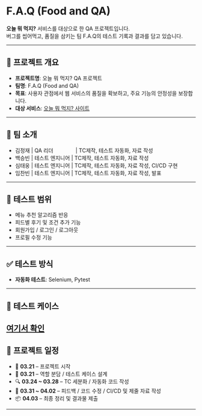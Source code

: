 # F.A.Q (Food and QA)

**오늘 뭐 먹지?** 서비스를 대상으로 한 QA 프로젝트입니다.  
버그를 씹어먹고, 품질을 삼키는 팀 F.A.Q의 테스트 기록과 결과를 담고 있습니다.

---

## 📌 프로젝트 개요

- **프로젝트명**: 오늘 뭐 먹지? QA 프로젝트
- **팀명**: F.A.Q (Food and QA)
- **목표**: 사용자 관점에서 웹 서비스의 품질을 확보하고, 주요 기능의 안정성을 보장합니다.
- **대상 서비스**: [오늘 뭐 먹지? 사이트](https://kdt-pt-1-pj-2-team03.elicecoding.com/signin)

---


## 👥 팀 소개

- 김정재   | QA 리더　　　　  | TC제작, 테스트 자동화, 자료 작성
- 백승빈   | 테스트 엔지니어  | TC제작, 테스트 자동화, 자료 작성
- 심태웅   | 테스트 엔지니어  | TC제작, 테스트 자동화, 자료 작성, CI/CD 구현
- 임찬빈   | 테스트 엔지니어  | TC제작, 테스트 자동화, 자료 작성, 발표


---

## 🧪 테스트 범위

- 메뉴 추천 알고리즘 반응
- 피드별 후기 및 조건 추가 기능 
- 회원가입 / 로그인 / 로그아웃
- 프로필 수정 기능

---

## ✅ 테스트 방식

- **자동화 테스트**: Selenium, Pytest

---

## 📝 테스트 케이스 

[여기서 확인](./TESTCASEMD)
---


## 📆 프로젝트 일정

- 📌 **03.21** – 프로젝트 시작  
- 📝 **03.21** – 역할 분담 / 테스트 케이스 설계  
- 🔍 **03.24 ~ 03.28** – TC 세분화 / 자동화 코드 작성
- 💬 **03.31 ~ 04.02** – 피드백 / 코드 수정 / CI/CD 및 제줄 자료 작성
- 📦 **04.03** – 최종 정리 및 결과물 제출


---
